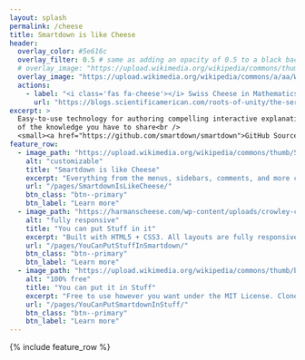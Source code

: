 ```yaml
---
layout: splash
permalink: /cheese
title: Smartdown is like Cheese
header:
  overlay_color: #5e616c
  overlay_filter: 0.5 # same as adding an opacity of 0.5 to a black background
  # overlay_image: "https://upload.wikimedia.org/wikipedia/commons/thumb/7/78/Swiss_cheese_model_of_accident_causation_with_additional_labels.png/1280px-Swiss_cheese_model_of_accident_causation_with_additional_labels.png"
  overlay_image: "https://upload.wikimedia.org/wikipedia/commons/a/aa/WikiCheese_in_Switzerland.jpg"
  actions:
    - label: "<i class='fas fa-cheese'></i> Swiss Cheese in Mathematics"
      url: "https://blogs.scientificamerican.com/roots-of-unity/the-serendipity-of-swiss-cheese/"
excerpt: >
  Easy-to-use technology for authoring compelling interactive explanations
  of the knowledge you have to share<br />
  <small><a href="https://github.com/smartdown/smartdown">GitHub Source</a></small>
feature_row:
  - image_path: "https://upload.wikimedia.org/wikipedia/commons/thumb/5/55/Kaasmarkt2_close.jpg/800px-Kaasmarkt2_close.jpg"
    alt: "customizable"
    title: "Smartdown is like Cheese"
    excerpt: "Everything from the menus, sidebars, comments, and more can be configured or set with YAML Front Matter."
    url: "/pages/SmartdownIsLikeCheese/"
    btn_class: "btn--primary"
    btn_label: "Learn more"
  - image_path: "https://harmanscheese.com/wp-content/uploads/crowley-cheese-hot-pepper-2.jpg"
    alt: "fully responsive"
    title: "You can put Stuff in it"
    excerpt: "Built with HTML5 + CSS3. All layouts are fully responsive with helpers to augment your content."
    url: "/pages/YouCanPutStuffInSmartdown/"
    btn_class: "btn--primary"
    btn_label: "Learn more"
  - image_path: "https://upload.wikimedia.org/wikipedia/commons/thumb/b/be/Olive%2C_mushroom_and_Asiago_cheese_pizza.jpg/800px-Olive%2C_mushroom_and_Asiago_cheese_pizza.jpg"
    alt: "100% free"
    title: "You can put it in Stuff"
    excerpt: "Free to use however you want under the MIT License. Clone it, fork it, customize it... whatever!"
    url: "/pages/YouCanPutSmartdownInStuff/"
    btn_class: "btn--primary"
    btn_label: "Learn more"
---
```


{% include feature_row %}
